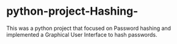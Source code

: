 # python-project-Hashing-
This was a python project that focused on Password hashing and implemented a Graphical User Interface to hash passwords. 
